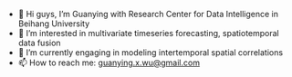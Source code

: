 - 👋 Hi guys, I’m Guanying with Research Center for Data Intelligence in Beihang University
- 👀 I’m interested in multivariate timeseries forecasting, spatiotemporal data fusion
- 🌱 I’m currently engaging in modeling intertemporal spatial correlations
- 📫 How to reach me: guanying.x.wu@gmail.com

<!---
WU-Guanying/WU-Guanying is a ✨ special ✨ repository because its `README.md` (this file) appears on your GitHub profile.
You can click the Preview link to take a look at your changes.
--->
